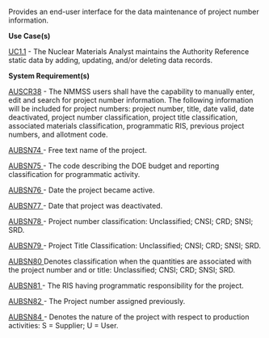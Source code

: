 Provides an end-user interface for the data maintenance of project number information.

**Use Case(s)**

<a href="https://dev.azure.com/Link-Technologies/NMMSS%20Requirements/_workitems/edit/10/" target="_blank">UC1.1</a> - The Nuclear Materials Analyst maintains the Authority Reference static data by adding, updating, and/or deleting data records.

**System Requirement(s)**

<a href="https://dev.azure.com/Link-Technologies/NMMSS%20Requirements/_workitems/edit/421/" target="_blank">AUSCR38</a> - The NMMSS users shall have the capability to manually enter, edit and search for project number information. The following information will be included for project numbers: project number, title, date valid, date deactivated, project number classification, project title classification, associated materials classification, programmatic RIS, previous project numbers, and allotment code.


<a href="https://dev.azure.com/Link-Technologies/NMMSS%20Requirements/_workitems/edit/422/" target="_blank">AUBSN74 </a> - Free text name of the project.

<a href="https://dev.azure.com/Link-Technologies/NMMSS%20Requirements/_workitems/edit/423/" target="_blank">AUBSN75 </a> - The code describing the DOE budget and reporting classification for programmatic activity.

<a href="https://dev.azure.com/Link-Technologies/NMMSS%20Requirements/_workitems/edit/424/" target="_blank">AUBSN76 </a> - Date the project became active.

<a href="https://dev.azure.com/Link-Technologies/NMMSS%20Requirements/_workitems/edit/425/" target="_blank">AUBSN77 </a> - Date that project was deactivated.
 
<a href="https://dev.azure.com/Link-Technologies/NMMSS%20Requirements/_workitems/edit/426/" target="_blank">AUBSN78 </a> - Project number classification: Unclassified; CNSI; CRD; SNSI; SRD.

<a href="https://dev.azure.com/Link-Technologies/NMMSS%20Requirements/_workitems/edit/427/" target="_blank">AUBSN79 </a> - Project Title Classification: Unclassified; CNSI; CRD; SNSI; SRD.

<a href="https://dev.azure.com/Link-Technologies/NMMSS%20Requirements/_workitems/edit/428/" target="_blank">AUBSN80 </a> Denotes classification when the quantities are associated with the project number and or title: Unclassified; CNSI; CRD; SNSI; SRD.

<a href="https://dev.azure.com/Link-Technologies/NMMSS%20Requirements/_workitems/edit/429/" target="_blank">AUBSN81 </a> - The RIS having programmatic responsibility for the project.

<a href="https://dev.azure.com/Link-Technologies/NMMSS%20Requirements/_workitems/edit/430/" target="_blank">AUBSN82 </a> - The Project number assigned previously.

<a href="https://dev.azure.com/Link-Technologies/NMMSS%20Requirements/_workitems/edit/431/" target="_blank">AUBSN84 </a> - Denotes the nature of the project with respect to production activities: S = Supplier; U = User.


